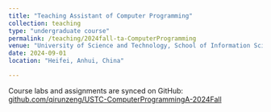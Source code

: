 ```yaml
---
title: "Teaching Assistant of Computer Programming"
collection: teaching
type: "undergraduate course"
permalink: /teaching/2024fall-ta-ComputerProgramming
venue: "University of Science and Technology, School of Information Science and Technology"
date: 2024-09-01
location: "Heifei, Anhui, China"

---
```


Course labs and assignments are synced on GitHub: [github.com/qirunzeng/USTC-ComputerProgrammingA-2024Fall](https://github.com/qirunzeng/USTC-ComputerProgrammingA-2024Fall)